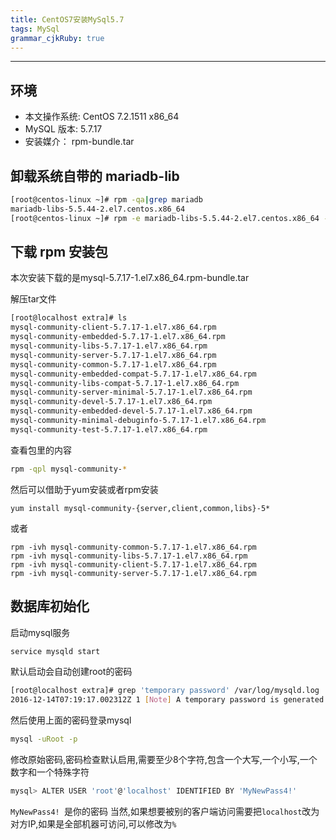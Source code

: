 ```yaml
---
title: CentOS7安装MySql5.7
tags: MySql
grammar_cjkRuby: true
---
```

***
## 环境

* 本文操作系统: CentOS 7.2.1511 x86_64
* MySQL 版本: 5.7.17
* 安装媒介： rpm-bundle.tar

## 卸载系统自带的 mariadb-lib

``` bash
[root@centos-linux ~]# rpm -qa|grep mariadb				
mariadb-libs-5.5.44-2.el7.centos.x86_64
[root@centos-linux ~]# rpm -e mariadb-libs-5.5.44-2.el7.centos.x86_64 --nodeps
```
## 下载 rpm 安装包

本次安装下载的是mysql-5.7.17-1.el7.x86_64.rpm-bundle.tar

解压tar文件
``` bash
[root@localhost extra]# ls
mysql-community-client-5.7.17-1.el7.x86_64.rpm  
mysql-community-embedded-5.7.17-1.el7.x86_64.rpm    
mysql-community-libs-5.7.17-1.el7.x86_64.rpm         
mysql-community-server-5.7.17-1.el7.x86_64.rpm
mysql-community-common-5.7.17-1.el7.x86_64.rpm 
mysql-community-embedded-compat-5.7.17-1.el7.x86_64.rpm
mysql-community-libs-compat-5.7.17-1.el7.x86_64.rpm   
mysql-community-server-minimal-5.7.17-1.el7.x86_64.rpm
mysql-community-devel-5.7.17-1.el7.x86_64.rpm 
mysql-community-embedded-devel-5.7.17-1.el7.x86_64.rpm 
mysql-community-minimal-debuginfo-5.7.17-1.el7.x86_64.rpm  
mysql-community-test-5.7.17-1.el7.x86_64.rpm
```
查看包里的内容
```bash
rpm -qpl mysql-community-*
```
然后可以借助于yum安装或者rpm安装

```yum
yum install mysql-community-{server,client,common,libs}-5*
```
或者
```rpm
rpm -ivh mysql-community-common-5.7.17-1.el7.x86_64.rpm
rpm -ivh mysql-community-libs-5.7.17-1.el7.x86_64.rpm
rpm -ivh mysql-community-client-5.7.17-1.el7.x86_64.rpm
rpm -ivh mysql-community-server-5.7.17-1.el7.x86_64.rpm
```
## 数据库初始化
启动mysql服务
```bash
service mysqld start
```
默认启动会自动创建root的密码
```bash
[root@localhost extra]# grep 'temporary password' /var/log/mysqld.log
2016-12-14T07:19:17.002312Z 1 [Note] A temporary password is generated for root@localhost: PlWTljaNU4<;
```
然后使用上面的密码登录mysql
```bash
mysql -uRoot -p
```
修改原始密码,密码检查默认启用,需要至少8个字符,包含一个大写,一个小写,一个数字和一个特殊字符
```bash
mysql> ALTER USER 'root'@'localhost' IDENTIFIED BY 'MyNewPass4!'
```
`MyNewPass4! `是你的密码
当然,如果想要被别的客户端访问需要把`localhost`改为对方IP,如果是全部机器可访问,可以修改为`%`
